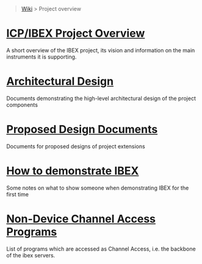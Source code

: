 > [Wiki](Home) > Project overview

# [ICP/IBEX Project Overview](https://github.com/ISISComputingGroup/IBEX/wiki) #

A short overview of the IBEX project, its vision and information on the main instruments it is supporting.

# [Architectural Design](High-Level-Architectural-Design) #

Documents demonstrating the high-level architectural design of the project components

# [Proposed Design Documents](Design-Documents) #

Documents for proposed designs of project extensions

# [How to demonstrate IBEX](Demo-notes) #

Some notes on what to show someone when demonstrating IBEX for the first time

# [Non-Device Channel Access Programs](Backbone-of-Ibex-Server)

List of programs which are accessed as Channel Access, i.e. the backbone of the ibex servers.
